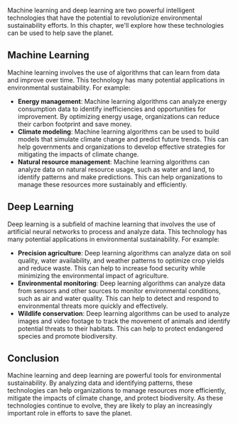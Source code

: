 

Machine learning and deep learning are two powerful intelligent technologies that have the potential to revolutionize environmental sustainability efforts. In this chapter, we'll explore how these technologies can be used to help save the planet.

Machine Learning
----------------

Machine learning involves the use of algorithms that can learn from data and improve over time. This technology has many potential applications in environmental sustainability. For example:

* **Energy management**: Machine learning algorithms can analyze energy consumption data to identify inefficiencies and opportunities for improvement. By optimizing energy usage, organizations can reduce their carbon footprint and save money.
* **Climate modeling**: Machine learning algorithms can be used to build models that simulate climate change and predict future trends. This can help governments and organizations to develop effective strategies for mitigating the impacts of climate change.
* **Natural resource management**: Machine learning algorithms can analyze data on natural resource usage, such as water and land, to identify patterns and make predictions. This can help organizations to manage these resources more sustainably and efficiently.

Deep Learning
-------------

Deep learning is a subfield of machine learning that involves the use of artificial neural networks to process and analyze data. This technology has many potential applications in environmental sustainability. For example:

* **Precision agriculture**: Deep learning algorithms can analyze data on soil quality, water availability, and weather patterns to optimize crop yields and reduce waste. This can help to increase food security while minimizing the environmental impact of agriculture.
* **Environmental monitoring**: Deep learning algorithms can analyze data from sensors and other sources to monitor environmental conditions, such as air and water quality. This can help to detect and respond to environmental threats more quickly and effectively.
* **Wildlife conservation**: Deep learning algorithms can be used to analyze images and video footage to track the movement of animals and identify potential threats to their habitats. This can help to protect endangered species and promote biodiversity.

Conclusion
----------

Machine learning and deep learning are powerful tools for environmental sustainability. By analyzing data and identifying patterns, these technologies can help organizations to manage resources more efficiently, mitigate the impacts of climate change, and protect biodiversity. As these technologies continue to evolve, they are likely to play an increasingly important role in efforts to save the planet.
